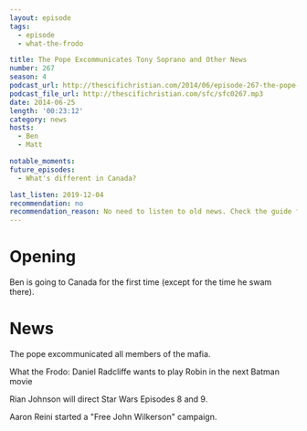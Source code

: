 ```yaml
---
layout: episode
tags:
  - episode
  - what-the-frodo

title: The Pope Excommunicates Tony Soprano and Other News
number: 267
season: 4
podcast_url: http://thescifichristian.com/2014/06/episode-267-the-pope-excommunicates-tony-soprano-and-other-news/
podcast_file_url: http://thescifichristian.com/sfc/sfc0267.mp3
date: 2014-06-25
length: '00:23:12'
category: news
hosts:
  - Ben
  - Matt

notable_moments: 
future_episodes:
  - What's different in Canada? 

last_listen: 2019-12-04
recommendation: no
recommendation_reason: No need to listen to old news. Check the guide for what's interesting in hindsight.
---
```

# Opening
Ben is going to Canada for the first time (except for the time he swam there). 



# News
The pope excommunicated all members of the mafia. 

What the Frodo: Daniel Radcliffe wants to play Robin in the next Batman movie

Rian Johnson will direct Star Wars Episodes 8 and 9.

Aaron Reini started a "Free John Wilkerson" campaign.